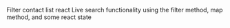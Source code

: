 Filter contact list react
Live search functionality using the filter method, map method, and some react state